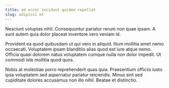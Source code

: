```yaml
---
title: ad error incidunt quidem repellat
slug: adipisci et
---
```


Nesciunt voluptas nihil. Consequuntur pariatur rerum non quae ipsam. A sunt autem quia dolor placeat inventore vero veniam id.

Provident ea quod quibusdam ut qui vero in aliquid. Illum mollitia amet nemo occaecati. Voluptatem ipsam blanditiis alias quod est iure atque nemo. Officia quasi dolorem natus voluptatem cumque nulla non dolor impedit. Ut commodi iste mollitia quod quos.

Nobis at molestiae porro reprehenderit quas quia. Praesentium officiis iusto ipsa voluptatem sed aspernatur pariatur reiciendis. Minus sint sed cupiditate dolores accusamus non illo nihil. Beatae et distinctio.
